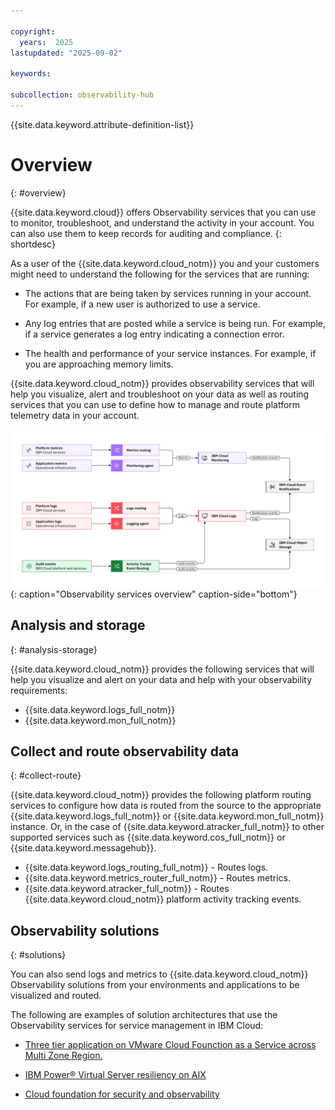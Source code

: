 ```yaml
---

copyright:
  years:  2025
lastupdated: "2025-09-02"

keywords:

subcollection: observability-hub
---
```


{{site.data.keyword.attribute-definition-list}}


# Overview
{: #overview}

{{site.data.keyword.cloud}} offers Observability services that you can use to monitor, troubleshoot, and understand the activity in your account. You can also use them to keep records for auditing and compliance.
{: shortdesc}

As a user of the {{site.data.keyword.cloud_notm}} you and your customers might need to understand the following for the services that are running:

* The actions that are being taken by services running in your account. For example, if a new user is authorized to use a service.

* Any log entries that are posted while a service is being run. For example, if a service generates a log entry indicating a connection error.

* The health and performance of your service instances. For example, if you are approaching memory limits.

{{site.data.keyword.cloud_notm}} provides observability services that will help you visualize, alert and troubleshoot on your data as well as routing services that you can use to define how to manage and route platform telemetry data in your account.

![IBM Cloud Observability services overview](/images/Observability_services_overview.svg "An overview of the IBM Cloud Observability services, the types of data they process and route and the various destinations for the data."){: caption="Observability services overview" caption-side="bottom"}

## Analysis and storage
{: #analysis-storage}

{{site.data.keyword.cloud_notm}} provides the following services that will help you visualize and alert on your data and help with your observability requirements:

* {{site.data.keyword.logs_full_notm}}
* {{site.data.keyword.mon_full_notm}}

## Collect and route observability data
{: #collect-route}

{{site.data.keyword.cloud_notm}} provides the following platform routing services to configure how data is routed from the source to the appropriate {{site.data.keyword.logs_full_notm}} or {{site.data.keyword.mon_full_notm}} instance. Or, in the case of {{site.data.keyword.atracker_full_notm}} to other supported services such as {{site.data.keyword.cos_full_notm}} or {{site.data.keyword.messagehub}}.

* {{site.data.keyword.logs_routing_full_notm}} - Routes logs.
* {{site.data.keyword.metrics_router_full_notm}} - Routes metrics.
* {{site.data.keyword.atracker_full_notm}} - Routes {{site.data.keyword.cloud_notm}} platform activity tracking events.


## Observability solutions
{: #solutions}

You can also send logs and metrics to {{site.data.keyword.cloud_notm}} Observability solutions from your environments and applications to be visualized and routed.

The following are examples of solution architectures that use the Observability services for service management in IBM Cloud:

- [Three tier application on VMware Cloud Founction as a Service across Multi Zone Region.](/docs/vcfaas-on-mzr?topic=vcfaas-on-mzr-web-app-multizone)

- [IBM Power® Virtual Server resiliency on AIX](/docs/pattern-pvs-aix-resiliency?topic=pattern-pvs-aix-resiliency-power-virtual-server-on-AIX)

- [Cloud foundation for security and observability](/docs/deployable-reference-architectures?topic=deployable-reference-architectures-core-security-services-pattern)
